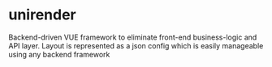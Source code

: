 # unirender
Backend-driven VUE framework to eliminate front-end business-logic and API layer. Layout is represented as a json config which is easily manageable using any backend framework 
